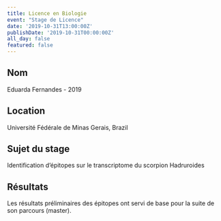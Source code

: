 ```yaml
---
title: Licence en Biologie
event: "Stage de Licence"
date: '2019-10-31T13:00:00Z'
publishDate: '2019-10-31T00:00:00Z'
all_day: false
featured: false
---
```


## Nom
Eduarda Fernandes - 2019

## Location

Université Fédérale de Minas Gerais, Brazil

## Sujet du stage

Identification d’épitopes sur le transcriptome du scorpion Hadruroides

## Résultats

Les résultats préliminaires des épitopes ont servi de base pour la suite de son parcours (master).
